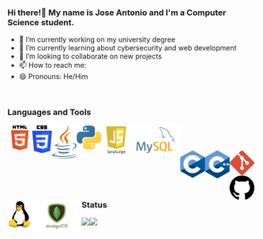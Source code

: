 ### Hi there!👋 My name is Jose Antonio and I'm a Computer Science student.
- 🔭 I’m currently working on my university degree
- 🌱 I’m currently learning about cybersecurity and web development
- 👯 I’m looking to collaborate on new projects 
- 📫 How to reach me:  
- 😄 Pronouns: He/Him
<br>

### Languages and Tools
<img align="left" src="images/html.png" width="50">
<img align="left" src="images/css.png" width="40">
<img align="left" src="images/java.png" width="50">
<img align="left" src="images/python.png" width="50">
<img align="left" src="images/js.png" width="60">
<img align="left" src="images/mysql.png" width="100">
<br>
<br>
<br>
<img align="left" src="images/c.png" width="50">
<img align="left" src="images/c++.png" width="50">
<img align="left" src="images/git.png" width="50">
<img align="left" src="images/github.png" width="50">
<img align="left" src="images/linux.png" width="50">
<img align="left" src="images/mongo.png" width="100"><br>
<br>
<br>
<br>


### Status
<img align="left" src="https://github-readme-stats.vercel.app/api?username=JASantacruz&show_icons=true&hide_border=true&theme=cobalt" />
<img align="left" src="https://github-readme-stats.vercel.app/api/top-langs/?username=JASantacruz&hide_border=true&theme=cobalt" />
